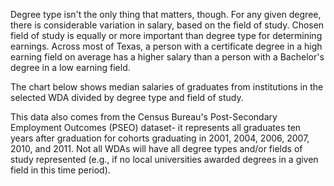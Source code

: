 Degree type isn't the only thing that matters, though. For any given degree, there is considerable variation in salary, based on the field of study. Chosen field of study is equally or more important than degree type for determining earnings. Across most of Texas, a person with a certificate degree in a high earning field on average has a higher salary than a person with a Bachelor's degree in a low earning field.

The chart below shows median salaries of graduates from institutions in the selected WDA divided by degree type and field of study.

This data also comes from the Census Bureau's Post-Secondary Employment Outcomes (PSEO) dataset- it represents all graduates ten years after graduation for cohorts graduating in 2001, 2004, 2006, 2007, 2010, and 2011. Not all WDAs will have all degree types and/or fields of study represented (e.g., if no local universities awarded degrees in a given field in this time period).
